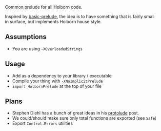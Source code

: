Common prelude for all Holborn code.

Inspired by
[basic-prelude](https://hackage.haskell.org/package/basic-prelude), the idea
is to have something that is fairly small in surface, but implements Holborn
house style.

## Assumptions

* You are using `-XOverloadedStrings`

## Usage

* Add as a dependency to your library / executable
* Compile your thing with `-XNoImplicitPrelude`
* `import HolbornPrelude` at the top of your file

## Plans

* Stephen Diehl has a bunch of great ideas in his
[protolude](http://www.stephendiehl.com/posts/protolude.html) post.
* We could/should make sure only total functions are exported (see `Safe`)
* Export `Control.Errors` utilities

